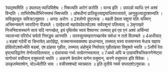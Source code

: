

  
1यद्यश्वमिति ॥ उपतपत् व्याधिविशेषः । भिषज्यति अरोगं करोति । याभ्य इति । उपपन्नो व्याधिः एनं अश्वं विन्दति । ताभिरेवौषधीभिरेनमश्चं भिषज्यति । ओषधीनां प्रातिकूल्याद्व्याधिरुपजायते, आनुकूल्यादुपशाम्यति । सवितृप्रसूतः सवित्राऽनुज्ञातः । अगदः अरोगः ॥
2श्लोणो दुष्टत्वक् । महती देवता पशूनां पतिः यस्मिन् अभिमन्यमाने ज्वरादिना पीड्यते । एतद्देवत्यो महादेवदेवत्योऽश्वः सर्वपशूनां पतित्वात् ॥
3मृगाखरे निजनिवासस्थाने सायं यदि नागच्छेत्, इयं पृथिव्येव स्वयं वैश्वानरः तस्मात् इयं एव एनं अश्वं अर्चिभ्यां ज्वालाभ्यां परिरोधं सर्वतो निरुद्ध्य आनयति । ततस्सुत्यमहरागच्छत्येव सर्वधा न ततो विलम्बते ॥
4अधीयात् ॥ बडबां गर्दभीं वा चिन्तयेत् आरोहेद्वा, यजमानस्स्वयमश्वः प्राधान्यात्, तस्मात् यस्य यजमानस्य मेधाय यज्ञाय प्रोक्षितोऽश्वोध्येति बडबां, एष ह्यंहसा गृहीतः, तस्मात् अंहोमुचे निर्वापात् गृहीतांहसा विमुक्तो भवति ॥
5सौर्यं रेतः वृष्ट्यादिद्वारेण तेनोत्पादितत्वात् ॥
6वायव्या गर्भाः तत्प्रेरणभवत्वात् ॥
7अथो अपि च एत्प्रायश्चित्तिकरणेनेष्ट्वा यागोत्तरं वसीयान् वसुमत्तरो भवति । अकरणे केवलेन यागेन वसुमान्, करणे वसुमत्तर इति विवेकः । उपकृतमेवाश्वेन, योऽध्येतीति भावः । वसीयश्शब्दो व्याख्यातः ॥
इति तृतीये नवमे सप्तदशोऽनुवाकः ॥  

